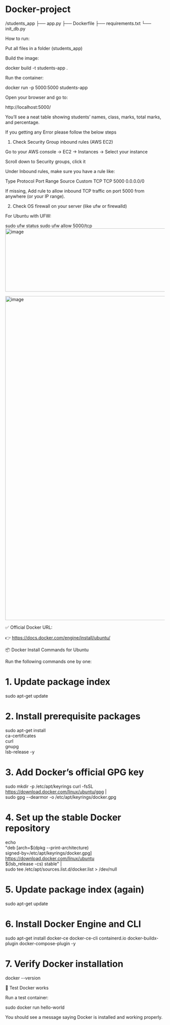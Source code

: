 # Docker-project
/students_app
  ├── app.py
  ├── Dockerfile
  ├── requirements.txt
  └── init_db.py

How to run:

Put all files in a folder (students_app)

Build the image:

docker build -t students-app .


Run the container:

docker run -p 5000:5000 students-app


Open your browser and go to:

http://localhost:5000/


You’ll see a neat table showing students’ names, class, marks, total marks, and percentage.

If you getting any Error please follow the below steps

1. Check Security Group inbound rules (AWS EC2)

Go to your AWS console → EC2 → Instances → Select your instance

Scroll down to Security groups, click it

Under Inbound rules, make sure you have a rule like:

Type	Protocol	Port Range	Source
Custom TCP	TCP	5000	0.0.0.0/0

If missing, Add rule to allow inbound TCP traffic on port 5000 from anywhere (or your IP range).

2. Check OS firewall on your server (like ufw or firewalld)

For Ubuntu with UFW:

sudo ufw status
sudo ufw allow 5000/tcp
<img width="1142" height="200" alt="image" src="https://github.com/user-attachments/assets/31deb658-8e04-432a-a3d7-3cd08151904a" />

<img width="1918" height="1025" alt="image" src="https://github.com/user-attachments/assets/9a406ab1-f754-4de3-b655-e99c4a327b5a" />

✅ Official Docker URL:

👉 https://docs.docker.com/engine/install/ubuntu/

📦 Docker Install Commands for Ubuntu

Run the following commands one by one:

# 1. Update package index
sudo apt-get update

# 2. Install prerequisite packages
sudo apt-get install \
    ca-certificates \
    curl \
    gnupg \
    lsb-release -y

# 3. Add Docker’s official GPG key
sudo mkdir -p /etc/apt/keyrings
curl -fsSL https://download.docker.com/linux/ubuntu/gpg | \
    sudo gpg --dearmor -o /etc/apt/keyrings/docker.gpg

# 4. Set up the stable Docker repository
echo \
  "deb [arch=$(dpkg --print-architecture) \
  signed-by=/etc/apt/keyrings/docker.gpg] \
  https://download.docker.com/linux/ubuntu \
  $(lsb_release -cs) stable" | \
  sudo tee /etc/apt/sources.list.d/docker.list > /dev/null

# 5. Update package index (again)
sudo apt-get update

# 6. Install Docker Engine and CLI
sudo apt-get install docker-ce docker-ce-cli containerd.io docker-buildx-plugin docker-compose-plugin -y

# 7. Verify Docker installation
docker --version

🧪 Test Docker works

Run a test container:

sudo docker run hello-world


You should see a message saying Docker is installed and working properly.
